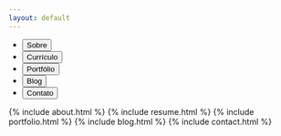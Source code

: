 ```yaml
---
layout: default
---
```


<nav class="navbar-v2">
  <ul class="navbar-list">
    <li class="navbar-item">
      <button class="navbar-link  active" data-nav-link>Sobre</button>
    </li>
    <li class="navbar-item">
      <button class="navbar-link" data-nav-link>Currículo</button>
    </li>
    <li class="navbar-item">
      <button class="navbar-link" data-nav-link>Portfólio</button>
    </li>
    <li class="navbar-item">
      <button class="navbar-link" data-nav-link>Blog</button>
    </li>
    <li class="navbar-item">
      <button class="navbar-link" data-nav-link>Contato</button>
    </li>
  </ul>
</nav>

{% include about.html %}
{% include resume.html %}
{% include portfolio.html %}
{% include blog.html %}
{% include contact.html %}